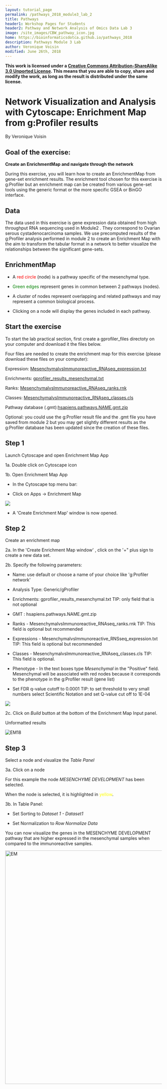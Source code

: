 ```yaml
---
layout: tutorial_page
permalink: /pathways_2018_module3_lab_2
title: Pathways
header1: Workshop Pages for Students
header2: Pathway and Network Analysis of Omics Data Lab 3
image: /site_images/CBW_pathway_icon.jpg
home: https://bioinformaticsdotca.github.io/pathways_2018
description: Pathways Module 3 Lab
author: Veronique Voisin
modified: June 26th, 2018
---
```


**This work is licensed under a [Creative Commons Attribution-ShareAlike 3.0 Unported License](http://creativecommons.org/licenses/by-sa/3.0/deed.en_US). This means that you are able to copy, share and modify the work, as long as the result is distributed under the same license.**

# Network Visualization and Analysis with Cytoscape: Enrichment Map from g:Profiler results

By Veronique Voisin

## Goal of the exercise:

**Create an EnrichmentMap and navigate through the network**

During this exercise, you will learn how to create an EnrichmentMap from gene-set enrichment results. The enrichment tool chosen for this exercise is g:Profiler but an enrichment map can be created from various gene-set tools using the generic format or the more specific GSEA or BinGO interface.

## Data

The data used in this exercise is gene expression data obtained from high throughput RNA sequencing used in Module2 . They correspond to Ovarian serous cystadenocarcinoma samples. We use precomputed results of the g:Profiler analysis performed in module 2 to create an Enrichment Map with the aim to transform the tabular format in a network to better visualize the relationships between the significant gene-sets. 

## EnrichmentMap

*	A <font color="red">red circle</font> (node) is a pathway specific of the mesenchymal type.

*	<font color="green">Green edges</font> represent genes in common between 2 pathways (nodes).

*	A cluster of nodes represent overlapping and related pathways and may represent a common biological process.

*	Clicking on a node will display the genes included in each pathway.


## Start the exercise

To start the lab practical section, first create a gprofiler_files directoty on your computer and download it the files below.

Four files are needed to create the enrichment map for this exercise (please download these files on your computer):

Expression: [MesenchymalvsImmunoreactive_RNAseq_expression.txt](https://github.com/bioinformatics-ca/bioinformatics-ca.github.io/raw/master/2016_workshops/pathways/module3_lab/EM_gProfiler_data/MesenchymalvsImmunoreactive_RNAseq_expression.txt)

Enrichments: [gprofiler_results_mesenchymal.txt](https://github.com/bioinformatics-ca/bioinformatics-ca.github.io/raw/master/2016_workshops/pathways/module3_lab/EM_gProfiler_data/gprofiler_results_mesenchymal.txt)

Ranks: [MesenchymalvsImmunoreactive_RNAseq_ranks.rnk](https://github.com/bioinformatics-ca/bioinformatics-ca.github.io/raw/master/2016_workshops/pathways/module3_lab/EM_gProfiler_data/MesenchymalvsImmunoreactive_RNAseq_ranks.rnk)

Classes: [MesenchymalvsImmunoreactive_RNAseq_classes.cls](https://github.com/bioinformatics-ca/bioinformatics-ca.github.io/raw/master/2016_workshops/pathways/module3_lab/EM_gProfiler_data/MesenchymalvsImmunoreactive_RNAseq_classes.cls)

Pathway database (.gmt):[hsapiens.pathways.NAME.gmt.zip](https://github.com/bioinformaticsdotca/Pathways_2018/blob/master/module3_lab/hsapiens.pathways.NAME.gmt)

Optional: you could use the g:Profiler result file and the .gmt file you have saved from module 2 but you may get slightly different results as the g:Profiler database has been updated since the creation of these files.

## Step 1

Launch Cytoscape and open Enrichment Map App

1a. Double click on Cytoscape icon

1b. Open Enrichment Map App

*	In the Cytoscape top menu bar:

  *	Click on Apps -> Enrichment Map

<img src="https://github.com/bioinformaticsdotca/Pathways_2018/blob/master/module3_lab/img/EM1.png?raw=true"  />

 * A 'Create Enrichment Map' window is now opened.

## Step 2

Create an enrichment map

2a. In the 'Create Enrichment Map window' , click on the '+" plus sign to create a new data set.  

2b. Specify the following parameters:

*	Name: use default or choose a name of your choice like 'g:Profiler network'

* Analysis Type: Generic/gProfiler

* Enrichments: gprofiler_results_mesenchymal.txt TIP: only field that is not optional

*	GMT : hsapiens.pathways.NAME.gmt.zip

*	Ranks - MesenchymalvsImmunoreactive_RNAseq_ranks.rnk TIP: This field is optional but recommended

*	Expressions - MesenchymalvsImmunoreactive_RNSseq_expression.txt TIP: This field is optional but recommended
  
 *	Classes - MesenchymalvsImmunoreactive_RNAseq_classes.cls TIP: This field is optional.
 
 *	Phenotype - In the text boxes type *Mesenchymal* in the "Positive" field.  Mesenchymal will be associated with red nodes because it corresponds to the phenotype in the g:Profiler result (gene list)

  *	Set FDR q-value cutoff to 0.0001 TIP: to set threshold to very small numbers select Scientific Notation and set Q-value cut off to 1E-04
 
<img src="https://github.com/bioinformaticsdotca/Pathways_2018/blob/master/module3_lab/img/EMgprofilerinput.png?raw=true"  />
 
2c. Click on *Build* button at the bottom of the Enrichment Map Input panel.

Unformatted results

![EM18](https://github.com/bioinformaticsdotca/HT-Biology_2017/blob/master/Pathways/img/EM18v2.png?raw=true) 


## Step 3 

Select a node and visualize the *Table Panel*

3a. Click on a node

For this example the node *MESENCHYME DEVELOPMENT* has been selected.

When the node is selected, it is highlighted in <font color="yellow">yellow</font>.

3b. In Table Panel:

*	Set Sorting to *Dataset 1 - Dataset1*

*	Set Normalization to *Row Normalize Data*

You can now visualize the genes in the MESENCHYME DEVELOPMENT pathway that are higher expressed in the mesenchymal samples when compared to the immunoreactive samples. 

<img src="https://github.com/bioinformaticsdotca/HT-Biology_2017/blob/master/Pathways/img/EM19.png?raw=true" alt="EM" width="750" />



